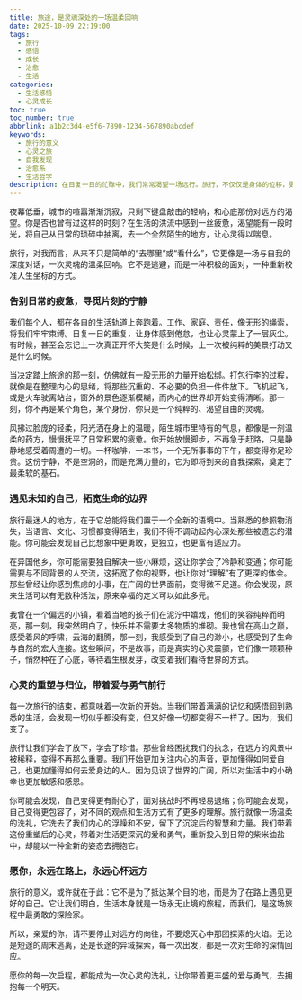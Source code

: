 ```yaml
---
title: 旅途，是灵魂深处的一场温柔回响
date: 2025-10-09 22:19:00
tags:
  - 旅行
  - 感悟
  - 成长
  - 治愈
  - 生活
categories:
  - 生活感悟
  - 心灵成长
toc: true
toc_number: true
abbrlink: a1b2c3d4-e5f6-7890-1234-567890abcdef
keywords:
  - 旅行的意义
  - 心灵之旅
  - 自我发现
  - 治愈系
  - 生活哲学
description: 在日复一日的忙碌中，我们常常渴望一场远行。旅行，不仅仅是身体的位移，更是心灵的洗礼与重塑。它让我们告别疲惫，遇见未知的自己，最终带着一份沉甸甸的爱与勇气，重新拥抱生活。
---
```


夜幕低垂，城市的喧嚣渐渐沉寂，只剩下键盘敲击的轻响，和心底那份对远方的渴望。你是否也曾有过这样的时刻？在生活的洪流中感到一丝疲惫，渴望能有一段时光，将自己从日常的琐碎中抽离，去一个全然陌生的地方，让心灵得以喘息。

旅行，对我而言，从来不只是简单的“去哪里”或“看什么”，它更像是一场与自我的深度对话，一次灵魂的温柔回响。它不是逃避，而是一种积极的面对，一种重新校准人生坐标的方式。

### 告别日常的疲惫，寻觅片刻的宁静

我们每个人，都在各自的生活轨道上奔跑着。工作、家庭、责任，像无形的绳索，将我们牢牢束缚。日复一日的重复，让身体感到倦怠，也让心灵蒙上了一层灰尘。有时候，甚至会忘记上一次真正开怀大笑是什么时候，上一次被纯粹的美景打动又是什么时候。

当决定踏上旅途的那一刻，仿佛就有一股无形的力量开始松绑。打包行李的过程，就像是在整理内心的思绪，将那些沉重的、不必要的负担一件件放下。飞机起飞，或是火车驶离站台，窗外的景色逐渐模糊，而内心的世界却开始变得清晰。那一刻，你不再是某个角色，某个身份，你只是一个纯粹的、渴望自由的灵魂。

风拂过脸庞的轻柔，阳光洒在身上的温暖，陌生城市里特有的气息，都像是一剂温柔的药方，慢慢抚平了日常积累的疲惫。你开始放慢脚步，不再急于赶路，只是静静地感受着周遭的一切。一杯咖啡，一本书，一个无所事事的下午，都变得弥足珍贵。这份宁静，不是空洞的，而是充满力量的，它为即将到来的自我探索，奠定了最柔软的基石。

### 遇见未知的自己，拓宽生命的边界

旅行最迷人的地方，在于它总能将我们置于一个全新的语境中。当熟悉的参照物消失，当语言、文化、习惯都变得陌生，我们不得不调动起内心深处那些被遗忘的潜能。你可能会发现自己比想象中更勇敢，更独立，也更富有适应力。

在异国他乡，你可能需要独自解决一些小麻烦，这让你学会了冷静和变通；你可能需要与不同背景的人交流，这拓宽了你的视野，也让你对“理解”有了更深的体会。那些曾经让你感到焦虑的小事，在广阔的世界面前，变得微不足道。你会发现，原来生活可以有无数种活法，原来幸福的定义可以如此多元。

我曾在一个偏远的小镇，看着当地的孩子们在泥泞中嬉戏，他们的笑容纯粹而明亮，那一刻，我突然明白了，快乐并不需要太多物质的堆砌。我也曾在高山之巅，感受着风的呼啸，云海的翻腾，那一刻，我感受到了自己的渺小，也感受到了生命与自然的宏大连接。这些瞬间，不是故事，而是真实的心灵震颤，它们像一颗颗种子，悄然种在了心底，等待着生根发芽，改变着我们看待世界的方式。

### 心灵的重塑与归位，带着爱与勇气前行

每一次旅行的结束，都意味着一次新的开始。当我们带着满满的记忆和感悟回到熟悉的生活，会发现一切似乎都没有变，但又好像一切都变得不一样了。因为，我们变了。

旅行让我们学会了放下，学会了珍惜。那些曾经困扰我们的执念，在远方的风景中被稀释，变得不再那么重要。我们开始更加关注内心的声音，更加懂得如何爱自己，也更加懂得如何去爱身边的人。因为见识了世界的广阔，所以对生活中的小确幸也更加敏感和感恩。

你可能会发现，自己变得更有耐心了，面对挑战时不再轻易退缩；你可能会发现，自己变得更包容了，对不同的观点和生活方式有了更多的理解。旅行就像一场温柔的洗礼，它洗去了我们内心的浮躁和不安，留下了沉淀后的智慧和力量。我们带着这份重塑后的心灵，带着对生活更深沉的爱和勇气，重新投入到日常的柴米油盐中，却能以一种全新的姿态去拥抱它。

### 愿你，永远在路上，永远心怀远方

旅行的意义，或许就在于此：它不是为了抵达某个目的地，而是为了在路上遇见更好的自己。它让我们明白，生活本身就是一场永无止境的旅程，而我们，是这场旅程中最勇敢的探险家。

所以，亲爱的你，请不要停止对远方的向往，不要熄灭心中那团探索的火焰。无论是短途的周末逃离，还是长途的异域探索，每一次出发，都是一次对生命的深情回应。

愿你的每一次启程，都能成为一次心灵的洗礼，让你带着更丰盛的爱与勇气，去拥抱每一个明天。